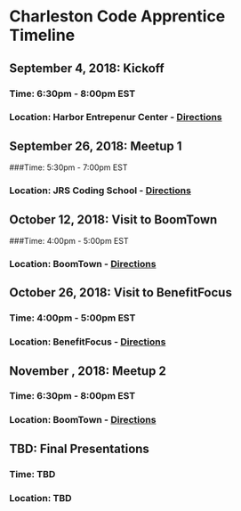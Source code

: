 # Charleston Code Apprentice Timeline

## September 4, 2018: Kickoff
### Time: 6:30pm - 8:00pm EST
### Location: Harbor Entrepenur Center - [Directions](https://goo.gl/maps/v4oLoJcK13J2)

## September 26, 2018: Meetup 1
###Time: 5:30pm - 7:00pm EST
### Location: JRS Coding School - [Directions](https://goo.gl/maps/AcchUNL8Fqq)

## October 12, 2018: Visit to BoomTown
###Time: 4:00pm - 5:00pm EST
### Location: BoomTown - [Directions](https://goo.gl/maps/5Uxc1i7VdgQ2)


## October 26, 2018: Visit to BenefitFocus
### Time: 4:00pm - 5:00pm EST
### Location: BenefitFocus - [Directions](https://goo.gl/maps/QEiAk4Fj19o)

## November , 2018: Meetup 2
### Time: 6:30pm - 8:00pm EST
### Location: BoomTown - [Directions](https://goo.gl/maps/5Uxc1i7VdgQ2)

## TBD: Final Presentations
### Time: TBD
### Location: TBD
